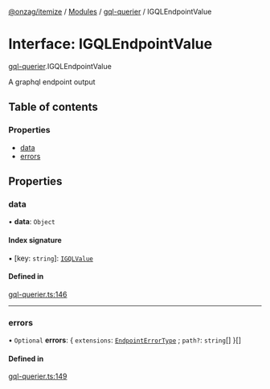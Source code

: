 [@onzag/itemize](../README.md) / [Modules](../modules.md) / [gql-querier](../modules/gql_querier.md) / IGQLEndpointValue

# Interface: IGQLEndpointValue

[gql-querier](../modules/gql_querier.md).IGQLEndpointValue

A graphql endpoint output

## Table of contents

### Properties

- [data](gql_querier.IGQLEndpointValue.md#data)
- [errors](gql_querier.IGQLEndpointValue.md#errors)

## Properties

### data

• **data**: `Object`

#### Index signature

▪ [key: `string`]: [`IGQLValue`](gql_querier.IGQLValue.md)

#### Defined in

[gql-querier.ts:146](https://github.com/onzag/itemize/blob/f2f29986/gql-querier.ts#L146)

___

### errors

• `Optional` **errors**: { `extensions`: [`EndpointErrorType`](../modules/base_errors.md#endpointerrortype) ; `path?`: `string`[]  }[]

#### Defined in

[gql-querier.ts:149](https://github.com/onzag/itemize/blob/f2f29986/gql-querier.ts#L149)
